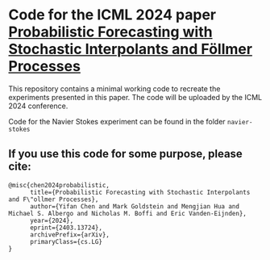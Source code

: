 # Code for the ICML 2024 paper [Probabilistic Forecasting with Stochastic Interpolants and Föllmer Processes](https://arxiv.org/abs/2403.13724)

This repository contains a minimal working code to recreate the experiments presented in this paper. The code will be uploaded by the ICML 2024 conference. 


Code for the Navier Stokes experiment can be found in the folder `navier-stokes`


## If you use this code for some purpose, please cite:

```
@misc{chen2024probabilistic,
      title={Probabilistic Forecasting with Stochastic Interpolants and F\"ollmer Processes}, 
      author={Yifan Chen and Mark Goldstein and Mengjian Hua and Michael S. Albergo and Nicholas M. Boffi and Eric Vanden-Eijnden},
      year={2024},
      eprint={2403.13724},
      archivePrefix={arXiv},
      primaryClass={cs.LG}
}
```

